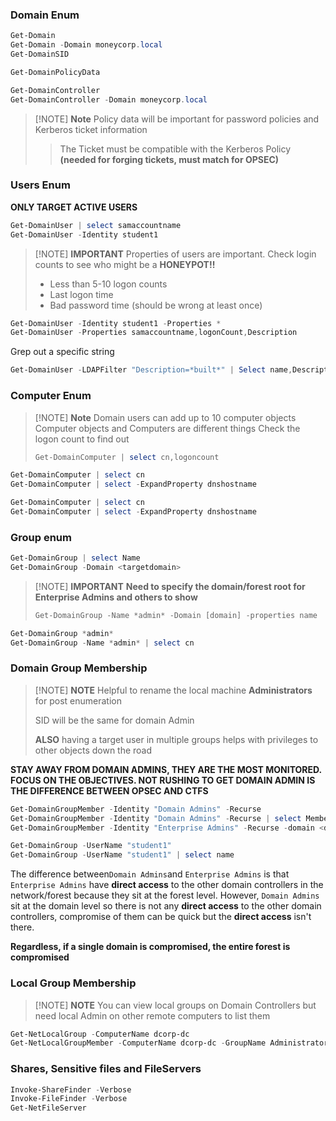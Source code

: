 ### Domain Enum
```powershell
Get-Domain
Get-Domain -Domain moneycorp.local
Get-DomainSID
```

```powershell
Get-DomainPolicyData
```

```powershell
Get-DomainController
Get-DomainController -Domain moneycorp.local
```

> [!NOTE] **Note**
> Policy data will be important for password policies and Kerberos ticket information
> > The Ticket must be compatible with the Kerberos Policy 
> **(needed for forging tickets, must match for OPSEC)**

### Users Enum
**ONLY TARGET ACTIVE USERS**

```powershell
Get-DomainUser | select samaccountname
Get-DomainUser -Identity student1
```

> [!NOTE] **IMPORTANT**
> Properties of users are important. Check login counts to see who might be a **HONEYPOT!!**
> 
> 	- Less than 5-10 logon counts
> 	- Last logon time
> 	- Bad password time (should be wrong at least once)

```powershell
Get-DomainUser -Identity student1 -Properties *
Get-DomainUser -Properties samaccountname,logonCount,Description
```

Grep out a specific string
```powershell
Get-DomainUser -LDAPFilter "Description=*built*" | Select name,Description
```

### Computer Enum
> [!NOTE] **Note**
> Domain users can add up to 10 computer objects
> Computer objects and Computers are different things
> Check the logon count to find out
> ```powershell
> Get-DomainComputer | select cn,logoncount
> ```

```powershell
Get-DomainComputer | select cn
Get-DomainComputer | select -ExpandProperty dnshostname
```

```powershell
Get-DomainComputer | select cn
Get-DomainComputer | select -ExpandProperty dnshostname
```

### Group enum
```powershell
Get-DomainGroup | select Name
Get-DomainGroup -Domain <targetdomain>
```

> [!NOTE] **IMPORTANT**
> **Need to specify the domain/forest root for Enterprise Admins and others to show**
> ```powershell
> Get-DomainGroup -Name *admin* -Domain [domain] -properties name
> ```

```powershell
Get-DomainGroup *admin*
Get-DomainGroup -Name *admin* | select cn
```

### Domain Group Membership

> [!NOTE] **NOTE**
> Helpful to rename the local machine **Administrators** for post enumeration
> 
> SID will be the same for domain Admin
> 
> **ALSO** having a target user in multiple groups helps with privileges to other objects down the road

**STAY AWAY FROM DOMAIN ADMINS, THEY ARE THE MOST MONITORED. FOCUS ON THE OBJECTIVES. NOT RUSHING TO GET DOMAIN ADMIN IS THE DIFFERENCE BETWEEN OPSEC AND CTFS**

```powershell
Get-DomainGroupMember -Identity "Domain Admins" -Recurse
Get-DomainGroupMember -Identity "Domain Admins" -Recurse | select MemberName
Get-DomainGroupMember -Identity "Enterprise Admins" -Recurse -domain <domain>
```

```powershell
Get-DomainGroup -UserName "student1"
Get-DomainGroup -UserName "student1" | select name
```

The difference between` Domain Admins `and `Enterprise Admins` is that `Enterprise Admins` have **direct access** to the other domain controllers in the network/forest because they sit at the forest level. However, `Domain Admins` sit at the domain level so there is not any **direct access** to the other domain controllers, compromise of them can be quick but the **direct access** isn't there.

**Regardless, if a single domain is compromised, the entire forest is compromised**
### Local Group Membership
> [!NOTE] **NOTE**
> You can view local groups on Domain Controllers but need local Admin on other remote computers to list them

```powershell
Get-NetLocalGroup -ComputerName dcorp-dc
Get-NetLocalGroupMember -ComputerName dcorp-dc -GroupName Administrators
```

### Shares, Sensitive files and FileServers
```powershell
Invoke-ShareFinder -Verbose
Invoke-FileFinder -Verbose
Get-NetFileServer
```

